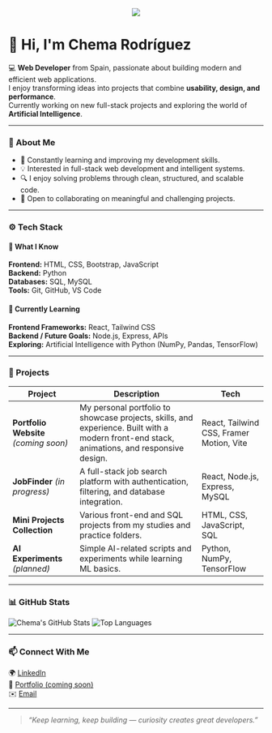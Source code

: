 <p align="center">
  <img src="https://capsule-render.vercel.app/api?text=Welcome%20to%20my%20GitHub!&animation=fadeIn&type=waving&color=gradient&height=100"/>
</p>

# 👋 Hi, I'm Chema Rodríguez

💻 **Web Developer** from Spain, passionate about building modern and efficient web applications.  
I enjoy transforming ideas into projects that combine **usability, design, and performance**.  
Currently working on new full-stack projects and exploring the world of **Artificial Intelligence**.  

---

### 🧩 About Me
- 🌱 Constantly learning and improving my development skills.  
- 💡 Interested in full-stack web development and intelligent systems.  
- 🔍 I enjoy solving problems through clean, structured, and scalable code.  
- 🤝 Open to collaborating on meaningful and challenging projects.  

---

### ⚙️ Tech Stack

#### 🧠 What I Know
**Frontend:** HTML, CSS, Bootstrap, JavaScript  
**Backend:** Python  
**Databases:** SQL, MySQL  
**Tools:** Git, GitHub, VS Code  

#### 🚀 Currently Learning
**Frontend Frameworks:** React, Tailwind CSS   
**Backend / Future Goals:** Node.js, Express, APIs  
**Exploring:** Artificial Intelligence with Python (NumPy, Pandas, TensorFlow)

---

### 💼 Projects
| Project | Description | Tech |
|----------|--------------|------|
| **Portfolio Website** *(coming soon)* | My personal portfolio to showcase projects, skills, and experience. Built with a modern front-end stack, animations, and responsive design. | React, Tailwind CSS, Framer Motion, Vite |
| **JobFinder** *(in progress)* | A full-stack job search platform with authentication, filtering, and database integration. | React, Node.js, Express, MySQL |
| **Mini Projects Collection** | Various front-end and SQL projects from my studies and practice folders. | HTML, CSS, JavaScript, SQL |
| **AI Experiments** *(planned)* | Simple AI-related scripts and experiments while learning ML basics. | Python, NumPy, TensorFlow |

---

### 📊 GitHub Stats
![Chema's GitHub Stats](https://github-readme-stats.vercel.app/api?username=TU_USUARIO&show_icons=true&theme=tokyonight)
![Top Languages](https://github-readme-stats.vercel.app/api/top-langs/?username=TU_USUARIO&layout=compact&theme=tokyonight)

---

### 📫 Connect With Me
🌍 <a href="https://linkedin.com/in/61wiind" target="_blank">LinkedIn</a>  
💼 <a href="https://tusitio.com" target="_blank">Portfolio (coming soon)</a>  
✉️ <a href="jmrodriguezg00@gmail.com" target="_blank">Email</a>

---

> *“Keep learning, keep building — curiosity creates great developers.”*

